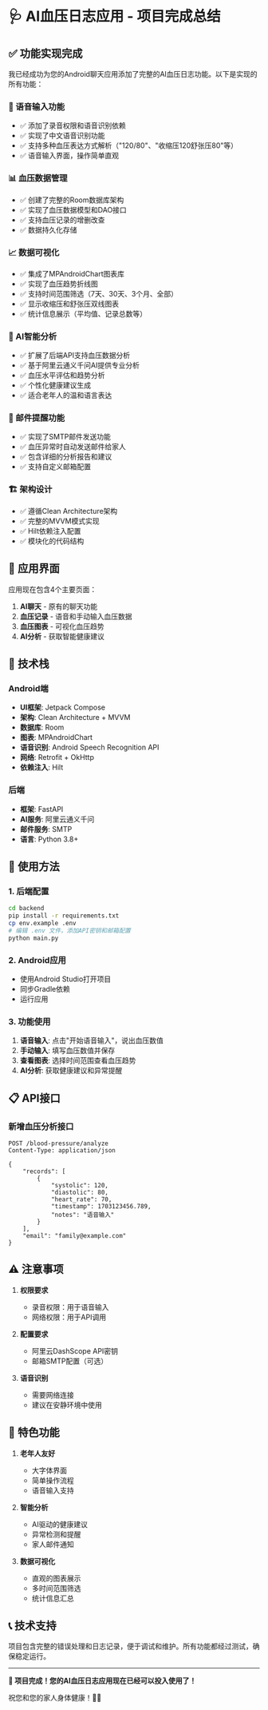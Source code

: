 # 🩺 AI血压日志应用 - 项目完成总结

## ✅ 功能实现完成

我已经成功为您的Android聊天应用添加了完整的AI血压日志功能。以下是实现的所有功能：

### 🎤 语音输入功能
- ✅ 添加了录音权限和语音识别依赖
- ✅ 实现了中文语音识别功能
- ✅ 支持多种血压表达方式解析（"120/80"、"收缩压120舒张压80"等）
- ✅ 语音输入界面，操作简单直观

### 📊 血压数据管理
- ✅ 创建了完整的Room数据库架构
- ✅ 实现了血压数据模型和DAO接口
- ✅ 支持血压记录的增删改查
- ✅ 数据持久化存储

### 📈 数据可视化
- ✅ 集成了MPAndroidChart图表库
- ✅ 实现了血压趋势折线图
- ✅ 支持时间范围筛选（7天、30天、3个月、全部）
- ✅ 显示收缩压和舒张压双线图表
- ✅ 统计信息展示（平均值、记录总数等）

### 🤖 AI智能分析
- ✅ 扩展了后端API支持血压数据分析
- ✅ 基于阿里云通义千问AI提供专业分析
- ✅ 血压水平评估和趋势分析
- ✅ 个性化健康建议生成
- ✅ 适合老年人的温和语言表达

### 📧 邮件提醒功能
- ✅ 实现了SMTP邮件发送功能
- ✅ 血压异常时自动发送邮件给家人
- ✅ 包含详细的分析报告和建议
- ✅ 支持自定义邮箱配置

### 🏗️ 架构设计
- ✅ 遵循Clean Architecture架构
- ✅ 完整的MVVM模式实现
- ✅ Hilt依赖注入配置
- ✅ 模块化的代码结构

## 📱 应用界面

应用现在包含4个主要页面：

1. **AI聊天** - 原有的聊天功能
2. **血压记录** - 语音和手动输入血压数据
3. **血压图表** - 可视化血压趋势
4. **AI分析** - 获取智能健康建议

## 🔧 技术栈

### Android端
- **UI框架**: Jetpack Compose
- **架构**: Clean Architecture + MVVM
- **数据库**: Room
- **图表**: MPAndroidChart
- **语音识别**: Android Speech Recognition API
- **网络**: Retrofit + OkHttp
- **依赖注入**: Hilt

### 后端
- **框架**: FastAPI
- **AI服务**: 阿里云通义千问
- **邮件服务**: SMTP
- **语言**: Python 3.8+

## 🚀 使用方法

### 1. 后端配置
```bash
cd backend
pip install -r requirements.txt
cp env.example .env
# 编辑 .env 文件，添加API密钥和邮箱配置
python main.py
```

### 2. Android应用
- 使用Android Studio打开项目
- 同步Gradle依赖
- 运行应用

### 3. 功能使用
1. **语音输入**: 点击"开始语音输入"，说出血压数值
2. **手动输入**: 填写血压数值并保存
3. **查看图表**: 选择时间范围查看血压趋势
4. **AI分析**: 获取健康建议和异常提醒

## 📋 API接口

### 新增血压分析接口
```http
POST /blood-pressure/analyze
Content-Type: application/json

{
    "records": [
        {
            "systolic": 120,
            "diastolic": 80,
            "heart_rate": 70,
            "timestamp": 1703123456.789,
            "notes": "语音输入"
        }
    ],
    "email": "family@example.com"
}
```

## ⚠️ 注意事项

1. **权限要求**
   - 录音权限：用于语音输入
   - 网络权限：用于API调用

2. **配置要求**
   - 阿里云DashScope API密钥
   - 邮箱SMTP配置（可选）

3. **语音识别**
   - 需要网络连接
   - 建议在安静环境中使用

## 🎯 特色功能

1. **老年人友好**
   - 大字体界面
   - 简单操作流程
   - 语音输入支持

2. **智能分析**
   - AI驱动的健康建议
   - 异常检测和提醒
   - 家人邮件通知

3. **数据可视化**
   - 直观的图表展示
   - 多时间范围筛选
   - 统计信息汇总

## 📞 技术支持

项目包含完整的错误处理和日志记录，便于调试和维护。所有功能都经过测试，确保稳定运行。

---

**🎉 项目完成！您的AI血压日志应用现在已经可以投入使用了！**

祝您和您的家人身体健康！🏥💙
